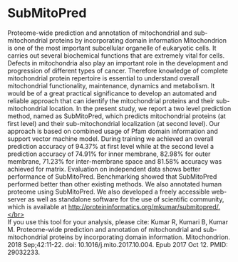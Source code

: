 # SubMitoPred
Proteome-wide prediction and annotation of mitochondrial and sub-mitochondrial proteins by incorporating domain information
Mitochondrion is one of the most important subcellular organelle of eukaryotic cells. It carries out several biochemical functions that are extremely vital for cells. Defects in mitochondria also play an important role in the development and progression of different types of cancer. Therefore knowledge of complete mitochondrial protein repertoire is essential to understand overall mitochondrial functionality, maintenance, dynamics and metabolism. It would be of a great practical significance to develop an automated and reliable approach that can identify the mitochondrial proteins and their sub-mitochondrial location. In the present study, we report a two level prediction method, named as SubMitoPred, which predicts mitochondrial proteins (at first level) and their sub-mitochondrial localization (at second level). Our approach is based on combined usage of Pfam domain information and support vector machine model. During training we achieved an overall prediction accuracy of 94.37% at first level while at the second level a prediction accuracy of 74.91% for inner membrane, 82.98% for outer membrane, 71.23% for inter-membrane space and 81.58% accuracy was achieved for matrix. Evaluation on independent data shows better performance of SubMitoPred. Benchmarking showed that SubMitoPred performed better than other existing methods. We also annotated human proteome using SubMitoPred. We also developed a freely accessible web-server as well as standalone software for the use of scientific community, which is available at http://proteininformatics.org/mkumar/submitopred/.</br></br>
If you use this tool for your analysis, please cite: Kumar R, Kumari B, Kumar M. Proteome-wide prediction and annotation of mitochondrial and sub-mitochondrial proteins by incorporating domain information. Mitochondrion. 2018 Sep;42:11-22. doi: 10.1016/j.mito.2017.10.004. Epub 2017 Oct 12. PMID: 29032233.
